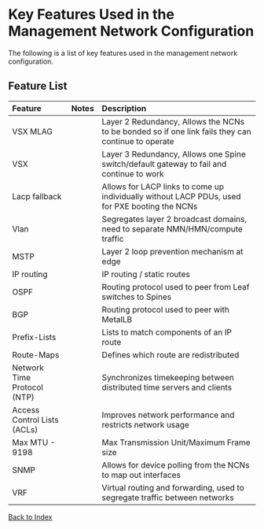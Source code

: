 
# Key Features Used in the Management Network Configuration

The following is a list of key features used in the management network configuration. 

## Feature List

| Feature      | Notes | Description     |
| :---        |    :----:   |          :--- |
|VSX MLAG	| | Layer 2 Redundancy, Allows the NCNs to be bonded so if one link fails they can continue to operate |
|VSX	| | Layer 3 Redundancy, Allows one Spine switch/default gateway to fail and continue to work |
|Lacp fallback	| | Allows for LACP links to come up individually without LACP PDUs, used for PXE booting the NCNs |
|Vlan	| | Segregates layer 2 broadcast domains, need to separate NMN/HMN/compute traffic |
|MSTP	| | Layer 2 loop prevention mechanism at edge |
|IP routing	| | IP routing / static routes |
|OSPF	| | Routing protocol used to peer from Leaf switches to Spines |
|BGP	| | Routing protocol used to peer with MetalLB |
|Prefix-Lists	| | Lists to match components of an IP route |
|Route-Maps	| | Defines which route are redistributed |
|Network Time Protocol (NTP)	| | Synchronizes timekeeping between distributed time servers and clients |
|Access Control Lists (ACLs)	| | Improves network performance and restricts network usage |
|Max MTU - 9198	| | Max Transmission Unit/Maximum Frame size |
|SNMP	| | Allows for device polling from the NCNs to map out interfaces |
|VRF	| | Virtual routing and forwarding, used to segregate traffic between networks |

[Back to Index](../index_aruba.md)
